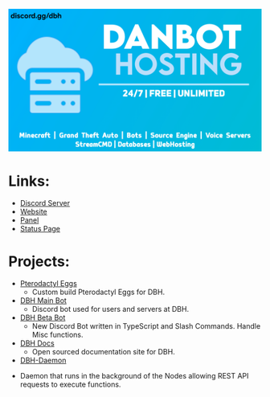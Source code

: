 ![DanBot Hosting](/Assets/Images/DanBot-Hosting-Banner.png)

# Links:
* [Discord Server](https://discord.gg/dbh)
* [Website](https://danbot.host)
* [Panel](https://panel.danbot.host)
* [Status Page](https://status.danbot.host)

# Projects:

* [Pterodactyl Eggs](https://github.com/DanBot-Hosting/pterodactyl-eggs)
  - Custom build Pterodactyl Eggs for DBH.
* [DBH Main Bot](https://github.com/DanBot-Hosting/DanBotHostingStats)
  - Discord bot used for users and servers at DBH.
* [DBH Beta Bot](https://github.com/DanBot-Hosting/discord-bot)
  - New Discord Bot written in TypeScript and Slash Commands. Handle Misc functions.
* [DBH Docs](https://github.com/DanBot-Hosting/DBH-Docs)
  - Open sourced documentation site for DBH.
* [DBH-Daemon](https://github.com/DanBot-Hosting/DBH-Daemon)
 - Daemon that runs in the background of the Nodes allowing REST API requests to execute functions.
